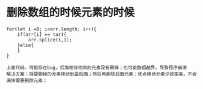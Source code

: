 # 删除数组的时候元素的时候

    for(let i =0; i<arr.length; i++){
        if(arr[i] == tar){
            arr.splice(i,1);
        }else{
        }
    }

    上面代码，可能存在bug，后面相邻相同的元素没有删掉；也可能数组越界，导致程序崩溃
    解决方案：将要删掉的元素移动到最后面；然后再删除后面元素：优点移动元素少效率高，不会漏掉需要删除元素；
